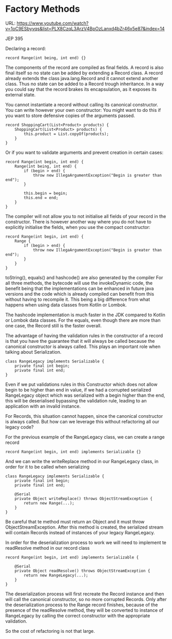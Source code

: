 # Factory Methods

URL: https://www.youtube.com/watch?v=1oC9ESbyvqs&list=PLX8CzqL3ArzV4BpOzLanxd4bZr46x5e87&index=14

JEP 395

Declaring a record:

    record Range(int being, int end) {}

The components of the record are compiled as final fields. A record is also final itself so no state can be added by
extending a Record class. A record already extends the class java.lang.Record and it cannot extend another class. Thus
no state can be added to a Record trough inheritance. In a way you could say that the record brakes its encapsulation,
as it exposes its external state.

You cannot instantiate a record without calling its canonical constructor. You can write however your own constructor:
You might want to do this if you want to store defensive copies of the arguments passed.

    record ShoppingCart(List<Product> products) {
        ShoppingCart(List<Product> products) {
            this.product = List.copyOf(products);
        }
    }

Or if you want to validate arguments and prevent creation in certain cases:

    record Range(int begin, int end) {
        Range(int being, int end) {
            if (begin > end) {
                throw new IllegaArgumentException("Begin is greater than end");
            }
            
            this.begin = begin;
            this.end = end;
        }
    }

The compiler will not allow you to not initialise all fields of your record in the constructor. There is however another
way where you do not have to explicitly initialise the fields, when you use the compact constructor:

    record Range(int begin, int end) {
        Range {
            if (begin > end) {
                throw new IllegaArgumentException("Begin is greater than end");
            }
        }
    } 

toString(), equals() and hashcode() are also generated by the compiler For all three methods, the bytecode will use the
invokeDynamic code, the benefit being that the implementations can be enhanced in future java versions and the code
which is already compiled can benefit from this without having to recompile it. This being a big difference from what
happens when using data classes from Kotlin or Lombok.

The hashcode implementation is much faster in the JDK compared to Kotlin or Lombok data classes. For the equals, even
though there are more than one case, the Record still is the faster overall.

The advantage of having the validation rules in the constructor of a record is that you have the guarantee that it will
always be called because the canonical constructor is always called. This plays an important role when talking about
Serialization.

    class RangeLegacy implements Serializable {
        private final int begin;
        private final int end;
    }

Even if we put validations rules in this Constructor which does not allow begin to be higher than end in value, if we
had a corrupted serialized RangeLegacy object which was serialized with a begin higher than the end, this will be
deserialised bypassing the validation rule, leading to an application with an invalid instance.

For Records, this situation cannot happen, since the canonical constructor is always called. But how can we leverage
this without refactoring all our legacy code?

For the previous example of the RangeLegacy class, we can create a range record

    record Range(int begin, int end) implements Serializable {}

And we can write the writeReplace method in our RangeLegacy class, in order for it to be called when serializing

    class RangeLegacy implements Serializable {
        private final int begin;
        private final int end;

        @Serial
        private Object writeReplace() throws ObjectStreamException {
            return new Range(...);
        }
    }

Be careful that te method must return an Object and it must throw ObjectStreamException. After this method is created,
the serialized stream will contain Records instead of instances of your legacy RangeLegacy.

In order for the deserialization process to work we will need to implement te readResolve method in our record class

    record Range(int begin, int end) implements Serializable {
        
        @Serial 
        private Object readResolve() throws ObjectStreamException {
            return new RangeLegacy(...);
        }
    }

The deserialization process will first recreate the Record instance and then will call the canonical constructor, so no
more corrupted Records. Only after the deserialization process to the Range record finishes, because of the presence
of the readResolve method, they will be converted to instance of RangeLegacy by calling the correct constructor with 
the appropriate validation. 

So the cost of refactoring is not that large.